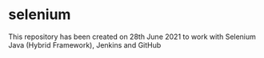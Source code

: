 # selenium
This repository has been created on 28th June 2021 to work with Selenium Java (Hybrid Framework), Jenkins and GitHub
